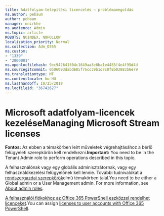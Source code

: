```yaml
---
title: Adatfolyam-telepítési licencelés – problémamegoldás
ms.author: pebaum
author: pebaum
manager: mnirkhe
ms.audience: Admin
ms.topic: article
ROBOTS: NOINDEX, NOFOLLOW
localization_priority: Normal
ms.collection: Adm_O365
ms.custom:
- "1339"
- "2800001"
ms.openlocfilehash: 9ec942641f04c1649aa3e6ba1e4485f4e4f95d4d
ms.sourcegitcommit: 0b06093dabd685f76cc39b1d7c0f8b03883b6e79
ms.translationtype: MT
ms.contentlocale: hu-HU
ms.lasthandoff: 10/25/2019
ms.locfileid: "36742627"
---
```

# <a name="managing-microsoft-stream-licenses"></a><span data-ttu-id="ff450-102">Microsoft adatfolyam-licencek kezelése</span><span class="sxs-lookup"><span data-stu-id="ff450-102">Managing Microsoft Stream licenses</span></span>

<span data-ttu-id="ff450-103">**Fontos:** Az ebben a témakörben leírt műveletek végrehajtásához a bérlő felügyeleti szerepkörön kell rendelkezni.</span><span class="sxs-lookup"><span data-stu-id="ff450-103">**Important:** You need to be in the Tenant Admin role to perform operations described in this topic.</span></span>

<span data-ttu-id="ff450-104">A felhasználónak vagy egy globális adminisztrátornak, vagy egy felhasználókezelési felügyelőnek kell lennie. További tudnivalókat a [rendszergazdai szerepkörök](https://docs.microsoft.com/office365/admin/add-users/about-admin-roles)című témakörben talál.</span><span class="sxs-lookup"><span data-stu-id="ff450-104">You need to be either a Global admin or a User Management admin. For more information, see [About admin roles](https://docs.microsoft.com/office365/admin/add-users/about-admin-roles).</span></span>

<span data-ttu-id="ff450-105">[A felhasználói fiókokhoz az Office 365 PowerShell eszközzel rendelhet licenceket](https://go.microsoft.com/fwlink/p/?linkid=850410).</span><span class="sxs-lookup"><span data-stu-id="ff450-105">You can assign [licenses to user accounts with Office 365 PowerShell](https://go.microsoft.com/fwlink/p/?linkid=850410).</span></span>
